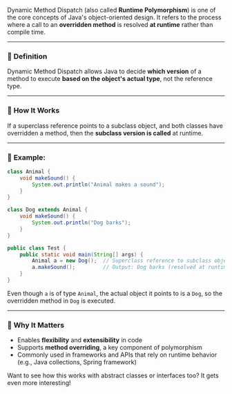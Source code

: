 Dynamic Method Dispatch (also called **Runtime Polymorphism**) is one of the core concepts of Java's object-oriented design. It refers to the process where a call to an **overridden method** is resolved **at runtime** rather than compile time.

---

### 🌟 **Definition**
Dynamic Method Dispatch allows Java to decide **which version** of a method to execute **based on the object's actual type**, not the reference type.

---

### 🔧 **How It Works**
If a superclass reference points to a subclass object, and both classes have overridden a method, then the **subclass version is called** at runtime.

---

### 📘 **Example:**
```java
class Animal {
    void makeSound() {
        System.out.println("Animal makes a sound");
    }
}

class Dog extends Animal {
    void makeSound() {
        System.out.println("Dog barks");
    }
}

public class Test {
    public static void main(String[] args) {
        Animal a = new Dog();  // Superclass reference to subclass object
        a.makeSound();         // Output: Dog barks (resolved at runtime)
    }
}
```

Even though `a` is of type `Animal`, the actual object it points to is a `Dog`, so the overridden method in `Dog` is executed.

---

### 🤔 **Why It Matters**
- Enables **flexibility** and **extensibility** in code
- Supports **method overriding**, a key component of polymorphism
- Commonly used in frameworks and APIs that rely on runtime behavior (e.g., Java collections, Spring framework)

Want to see how this works with abstract classes or interfaces too? It gets even more interesting!